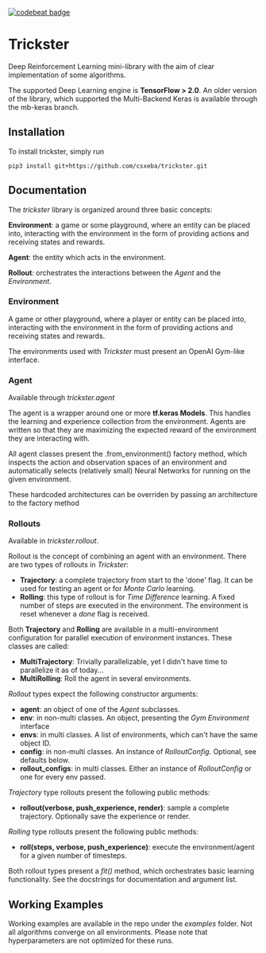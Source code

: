 
[![codebeat badge](https://codebeat.co/badges/f72db301-fd66-4c05-b1ca-9b8c8196f06e)](https://codebeat.co/projects/github-com-csxeba-trickster-master)

# Trickster

Deep Reinforcement Learning mini-library with the aim of clear implementation of some algorithms.

The supported Deep Learning engine is **TensorFlow > 2.0**. An older version of the library, which supported
the Multi-Backend Keras is available through the mb-keras branch.

## Installation

To install trickster, simply run

`pip3 install git+https://github.com/csxeba/trickster.git`

## Documentation

The *trickster* library is organized around three basic concepts:

**Environment**: a game or some playground, where an entity can be placed into, interacting with the environment in the form of providing
actions and receiving states and rewards.

**Agent**: the entity which acts in the environment.

**Rollout**: orchestrates the interactions between the *Agent* and the *Environment*.

### Environment

A game or other playground, where a player or entity can be placed into, interacting with the environment in the form of providing
actions and receiving states and rewards.

The environments used with *Trickster* must present an OpenAI Gym-like interface.

### Agent

Available through *trickster.agent*

The agent is a wrapper around one or more **tf.keras Models**. This handles the learning and experience collection from the environment.
Agents are written so that they are maximizing the expected reward of the environment they are interacting with.

All agent classes present the .from_environment() factory method, which inspects the action and observation spaces of
an environment and automatically selects (relatively small) Neural Networks for running on the given environment.

These hardcoded architectures can be overriden by passing an architecture to the factory method 

### Rollouts

Available in *trickster.rollout*.

Rollout is the concept of combining an agent with an environment.
There are two types of rollouts in *Trickster*:
- **Trajectory**: a complete trajectory from start to the 'done' flag. It can be used for testing an agent
or for *Monte Carlo* learning.
- **Rolling**: this type of rollout is for *Time Difference* learning. A fixed number of steps
are executed in the environment. The environment is reset whenever a *done* flag is received.

Both **Trajectory** and **Rolling** are available in a multi-environment configuration for parallel execution
of environment instances. These classes are called:
- **MultiTrajectory**: Trivially parallelizable, yet I didn't have time to parallelize it as of today...
- **MultiRolling**: Roll the agent in several environments.

*Rollout* types expect the following constructor arguments:

- **agent**: an object of one of the *Agent* subclasses.
- **env**: in non-multi classes. An object, presenting the *Gym Environment* interface
- **envs**: in multi classes. A list of environments, which can't have the same object ID.
- **config**: in non-multi classes. An instance of *RolloutConfig*. Optional, see defaults below.
- **rollout_configs**: in multi classes. Either an instance of *RolloutConfig* or one for every env passed.

*Trajectory* type rollouts present the following public methods:
- **rollout(verbose, push_experience, render)**: sample a complete trajectory. Optionally save the experience or render.

*Rolling* type rollouts present the following public methods:
- **roll(steps, verbose, push_experience)**: execute the environment/agent for a given number of timesteps.

Both rollout types present a *fit()* method, which orchestrates basic learning
functionality. See the docstrings for documentation and argument list.

## Working Examples

Working examples are available in the repo under the *examples* folder.
Not all algorithms converge on all environments. Please note that hyperparameters are not optimized for these runs.
